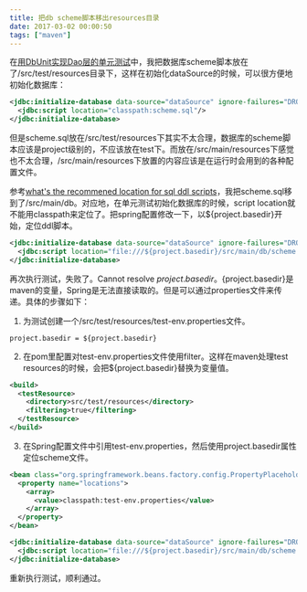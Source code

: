 ```yaml
---
title: 把db scheme脚本移出resources目录
date: 2017-03-02 00:00:50
tags: ["maven"]
---
```


在[用DbUnit实现Dao层的单元测试](https://github.com/woodylic/blog/issues/2)中，我把数据库scheme脚本放在了/src/test/resources目录下，这样在初始化dataSource的时候，可以很方便地初始化数据库：
```xml
<jdbc:initialize-database data-source="dataSource" ignore-failures="DROPS">
  <jdbc:script location="classpath:scheme.sql"/>
</jdbc:initialize-database>
```

但是scheme.sql放在/src/test/resources下其实不太合理，数据库的scheme脚本应该是project级别的，不应该放在test下。而放在/src/main/resources下感觉也不太合理，/src/main/resources下放置的内容应该是在运行时会用到的各种配置文件。

<!-- more -->

参考[what's the recommened location for sql ddl scripts](http://stackoverflow.com/questions/7686334/whats-the-recommended-location-for-sql-ddl-scripts)，我把scheme.sql移到了/src/main/db。对应地，在单元测试初始化数据库的时候，script location就不能用classpath来定位了。把spring配置修改一下，以${project.basedir}开始，定位ddl脚本。
```xml
<jdbc:initialize-database data-source="dataSource" ignore-failures="DROPS">
  <jdbc:script location="file:///${project.basedir}/src/main/db/scheme.sql"/>
</jdbc:initialize-database>
```

再次执行测试，失败了。Cannot resolve ${project.basedir}。${project.basedir}是maven的变量，Spring是无法直接读取的。但是可以通过properties文件来传递。具体的步骤如下：

1. 为测试创建一个/src/test/resources/test-env.properties文件。
```properties
project.basedir = ${project.basedir}
```

2. 在pom里配置对test-env.properties文件使用filter。这样在maven处理test resources的时候，会把${project.basedir}替换为变量值。
```xml
<build>
  <testResource>
    <directory>src/test/resources</directory>
    <filtering>true</filtering>
  </testResource>
</build>
```

3. 在Spring配置文件中引用test-env.properties，然后使用project.basedir属性定位scheme文件。
```xml
<bean class="org.springframework.beans.factory.config.PropertyPlaceholderConfigurer">
  <property name="locations">
    <array>
      <value>classpath:test-env.properties</value>
    </array>
  </property>
</bean>

<jdbc:initialize-database data-source="dataSource" ignore-failures="DROPS">
  <jdbc:script location="file:///${project.basedir}/src/main/db/scheme.sql"/>
</jdbc:initialize-database>
```

重新执行测试，顺利通过。